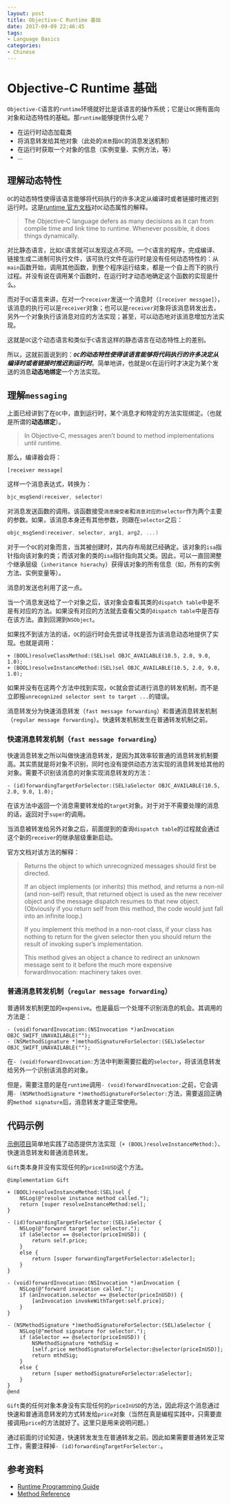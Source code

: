 ```yaml
---
layout: post
title: Objective-C Runtime 基础
date: 2017-09-09 22:46:45
tags:
- Language Basics
categories:
- Chinese
---
```


# Objective-C Runtime 基础

`Objective-C`语言的`runtime`环境就好比是该语言的操作系统；它是让`OC`拥有面向对象和动态特性的基础。那`runtime`能够提供什么呢？

- 在运行时动态加载类
- 将消息转发给其他对象（此处的`消息`指`OC`的消息发送机制）
- 在运行时获取一个对象的信息（实例变量、实例方法，等）
- ...

<!-- more -->

## 理解动态特性

`OC`的动态特性使得该语言能够将代码执行的许多决定从编译时或者链接时推迟到运行时。这是[runtime 官方文档](https://developer.apple.com/library/content/documentation/Cocoa/Conceptual/ObjCRuntimeGuide/Introduction/Introduction.html)对`OC`动态属性的解释。

> The Objective‐C language defers as many decisions as it can from compile time and link time to runtime. Whenever possible, it does things dynamically.

对比静态语言，比如`C`语言就可以发现这点不同。一个`C`语言的程序，完成编译、链接生成二进制可执行文件，该可执行文件在运行时是没有任何动态特性的：从`main`函数开始，调用其他函数，到整个程序运行结束，都是一个自上而下的执行过程。并没有说在调用某个函数时，在运行时才动态地确定这个函数的实现是什么。

而对于`OC`语言来讲，在对一个`receiver`发送一个消息时（`[receiver messgae]`），该消息的执行可以是`receiver`对象；也可以是`receiver`对象将该消息转发出去，另外一个对象执行该消息对应的方法实现；甚至，可以动态地对该消息增加方法实现。

这就是`OC`这个动态语言和类似于`C`语言这样的静态语言在动态特性上的差别。

所以，这就前面说到的：***`OC`的动态特性使得该语言能够将代码执行的许多决定从编译时或者链接时推迟到运行时***。简单地讲，也就是`OC`在运行时才决定为某个发送的消息**动态地绑定**一个方法实现。

## 理解`messaging`

上面已经讲到了在`OC`中，直到运行时，某个消息才和特定的方法实现绑定。（也就是所谓的**动态绑定**）。

> In Objective‐C, messages aren’t bound to method implementations until runtime. 

那么，编译器会将：

```objc
[receiver message]
```
这样一个消息表达式，转换为：

```c
bjc_msgSend(receiver, selector)
```
对消息发送函数的调用。该函数接受`消息接受者`和`消息对应的selector`作为两个主要的参数。如果，该消息本身还有其他参数，则跟在`selector`之后：

```c
objc_msgSend(receiver, selector, arg1, arg2, ...)
```

对于一个`OC`的对象而言，当其被创建时，其内存布局就已经确定。该对象的`isa`指针指向该对象的类；而该对象的类的`isa`指针指向其父类。因此，可以一直回溯整个继承层级（`inheritance hierachy`）获得该对象的所有信息（如，所有的实例方法、实例变量等）。

消息的发送也利用了这一点。

当一个消息发送给了一个对象之后，该对象会查看其类的`dispatch table`中是不是有对应的方法。如果没有对应的方法就去查看父类的`dispatch table`中是否存在该方法。直到回溯到`NSObject`。

如果找不到该方法的话，`OC`的运行时会先尝试寻找是否为该消息动态地提供了实现。也就是调用：

```objc
+ (BOOL)resolveClassMethod:(SEL)sel OBJC_AVAILABLE(10.5, 2.0, 9.0, 1.0);
+ (BOOL)resolveInstanceMethod:(SEL)sel OBJC_AVAILABLE(10.5, 2.0, 9.0, 1.0);
```
如果并没有在这两个方法中找到实现，`OC`就会尝试进行消息的转发机制，而不是立即报`unrecognized selector sent to target ...`的错误。

消息转发分为快速消息转发（`fast message forwarding`）和普通消息转发机制（`regular message forwarding`）。快速转发机制发生在普通转发机制之前。

### 快速消息转发机制（`fast message forwarding`）

快速消息转发之所以叫做快速消息转发，是因为其效率较普通的消息转发机制要高。其实质就是将对象不识别，同时也没有提供动态方法实现的消息转发给其他的对象。需要不识别该消息的对象实现消息转发的方法：

```objc
- (id)forwardingTargetForSelector:(SEL)aSelector OBJC_AVAILABLE(10.5, 2.0, 9.0, 1.0);
```

在该方法中返回一个消息需要转发给的`target`对象。对于对于不需要处理的消息的话，返回对于`super`的调用。

当消息被转发给另外对象之后，前面提到的查询`dispatch table`的过程就会通过这个新的`receiver`的继承层级重新启动。

官方文档对该方法的解释：

> Returns the object to which unrecognized messages should first be directed. 
>
> If an object implements (or inherits) this method, and returns a non-nil (and non-self) result, that returned object is used as the new receiver object and the message dispatch resumes to that new object. (Obviously if you return self from this method, the code would just fall into an infinite loop.)
>
> If you implement this method in a non-root class, if your class has nothing to return for the given selector then you should return the result of invoking super’s implementation.
>
> This method gives an object a chance to redirect an unknown message sent to it before the much more expensive forwardInvocation: machinery takes over.

### 普通消息转发机制（`regular message forwarding`）

普通转发机制更加的`expensive`。也是最后一个处理不识别消息的机会。其调用的方法是：

```objc
- (void)forwardInvocation:(NSInvocation *)anInvocation OBJC_SWIFT_UNAVAILABLE("");
- (NSMethodSignature *)methodSignatureForSelector:(SEL)aSelector OBJC_SWIFT_UNAVAILABLE("");
```

在```- (void)forwardInvocation:```方法中判断需要拦截的`selector`，将该消息转发给另外一个识别该消息的对象。

但是，需要注意的是在`runtime`调用```- (void)forwardInvocation:```之前，它会调用```- (NSMethodSignature *)methodSignatureForSelector:```方法，需要返回正确的`method signature`后，消息转发才能正常使用。

## 代码示例

[示例项目](https://github.com/Alex1989Wang/Demos/tree/master/DemoProjects/OCRuntimeDemo)简单地实践了动态提供方法实现（`+ (BOOL)resolveInstanceMethod:`）、快速消息转发和普通消息转发。

`Gift`类本身并没有实现任何的`priceInUSD`这个方法。

```objc
@implementation Gift

+ (BOOL)resolveInstanceMethod:(SEL)sel {
    NSLog(@"resolve instance method called.");
    return [super resolveInstanceMethod:sel];
}

- (id)forwardingTargetForSelector:(SEL)aSelector {
    NSLog(@"forward target for selector.");
    if (aSelector == @selector(priceInUSD)) {
	    return self.price;
    }
    else {
	    return [super forwardingTargetForSelector:aSelector];
    }
}

- (void)forwardInvocation:(NSInvocation *)anInvocation {
    NSLog(@"forward invacation called.");
    if (anInvocation.selector == @selector(priceInUSD)) {
	    [anInvocation invokeWithTarget:self.price];
    }
}

- (NSMethodSignature *)methodSignatureForSelector:(SEL)aSelector {
    NSLog(@"method signature for selector.");
    if (aSelector == @selector(priceInUSD)) {
	    NSMethodSignature *mthdSig =
	    [self.price methodSignatureForSelector:@selector(priceInUSD)];
	    return mthdSig;
    }
    else {
	    return [super methodSignatureForSelector:aSelector];
    }
}
@end
```

`Gift`类的任何对象本身没有实现任何的`priceInUSD`的方法，因此将这个消息通过快速和普通消息转发的方式转发给`price`对象（当然在真是编程实践中，只需要直接调用`price`的方法就好了。这里只是用来说明问题。）

通过前面的讨论知道，快速转发发生在普通转发之前。因此如果需要普通转发正常工作，需要注释掉`- (id)forwardingTargetForSelector:`。

## 参考资料

- [Runtime Programming Guide](https://developer.apple.com/library/content/documentation/Cocoa/Conceptual/ObjCRuntimeGuide/Introduction/Introduction.html)
- [Method Reference](https://developer.apple.com/documentation/objectivec/nsobject/1571955-forwardinvocation)


